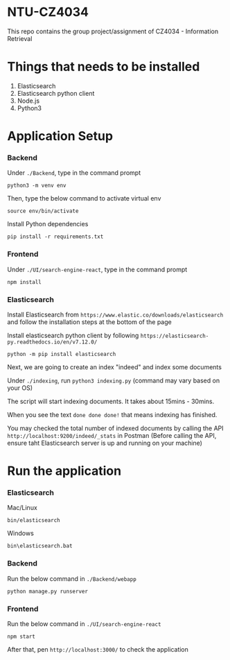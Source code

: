 # NTU-CZ4034
This repo contains the group project/assignment of CZ4034 - Information Retrieval

# Things that needs to be installed
1. Elasticsearch
2. Elasticsearch python client
3. Node.js
4. Python3

# Application Setup
### Backend
Under `./Backend`, type in the command prompt
```
python3 -m venv env
```
Then, type the below command to activate virtual env
```
source env/bin/activate
```
Install Python dependencies
```
pip install -r requirements.txt
```

### Frontend
Under `./UI/search-engine-react`, type in the command prompt
```
npm install
```

### Elasticsearch
Install Elasticsearch from `https://www.elastic.co/downloads/elasticsearch` and follow the installation steps at the bottom of the page

Install elasticsearch python client by following `https://elasticsearch-py.readthedocs.io/en/v7.12.0/` 
```
python -m pip install elasticsearch
```

Next, we are going to create an index "indeed" and index some documents

Under `./indexing`, run `python3 indexing.py` (command may vary based on your OS)

The script will start indexing documents. It takes about 15mins - 30mins.

When you see the text `done done done!` that means indexing has finished. 

You may checked the total number of indexed documents by calling the API `http://localhost:9200/indeed/_stats` in Postman (Before calling the API, ensure taht Elasticsearch server is up and running on your machine)

# Run the application
### Elasticsearch
Mac/Linux
```
bin/elasticsearch
```

Windows
```
bin\elasticsearch.bat
```

### Backend
Run the below command in `./Backend/webapp`
```
python manage.py runserver
```

### Frontend
Run the below command in `./UI/search-engine-react`
```
npm start
```
After that, pen `http://localhost:3000/` to check the application

